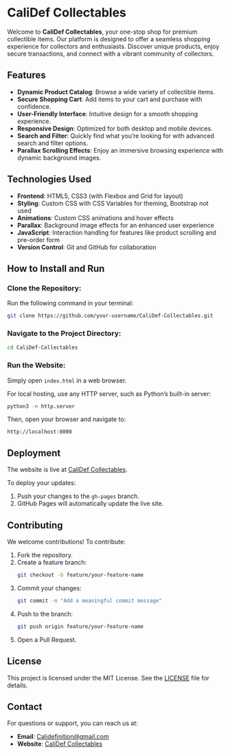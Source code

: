 # CaliDef Collectables

Welcome to **CaliDef Collectables**, your one-stop shop for premium collectible items. Our platform is designed to offer a seamless shopping experience for collectors and enthusiasts. Discover unique products, enjoy secure transactions, and connect with a vibrant community of collectors.

## Features
- **Dynamic Product Catalog**: Browse a wide variety of collectible items.
- **Secure Shopping Cart**: Add items to your cart and purchase with confidence.
- **User-Friendly Interface**: Intuitive design for a smooth shopping experience.
- **Responsive Design**: Optimized for both desktop and mobile devices.
- **Search and Filter**: Quickly find what you’re looking for with advanced search and filter options.
- **Parallax Scrolling Effects**: Enjoy an immersive browsing experience with dynamic background images.

## Technologies Used
- **Frontend**: HTML5, CSS3 (with Flexbox and Grid for layout)
- **Styling**: Custom CSS with CSS Variables for theming, Bootstrap not used
- **Animations**: Custom CSS animations and hover effects
- **Parallax**: Background image effects for an enhanced user experience
- **JavaScript**: Interaction handling for features like product scrolling and pre-order form
- **Version Control**: Git and GitHub for collaboration

## How to Install and Run

### Clone the Repository:
Run the following command in your terminal:
```bash
git clone https://github.com/your-username/CaliDef-Collectables.git
```

### Navigate to the Project Directory:
```bash
cd CaliDef-Collectables
```

### Run the Website:
Simply open `index.html` in a web browser.

For local hosting, use any HTTP server, such as Python’s built-in server:
```bash
python3 -m http.server
```

Then, open your browser and navigate to:
```
http://localhost:8000
```

## Deployment
The website is live at [CaliDef Collectables](https://chedder78.github.io/store).

To deploy your updates:
1. Push your changes to the `gh-pages` branch.
2. GitHub Pages will automatically update the live site.

## Contributing
We welcome contributions! To contribute:

1. Fork the repository.
2. Create a feature branch:
    ```bash
    git checkout -b feature/your-feature-name
    ```
3. Commit your changes:
    ```bash
    git commit -m "Add a meaningful commit message"
    ```
4. Push to the branch:
    ```bash
    git push origin feature/your-feature-name
    ```
5. Open a Pull Request.

## License
This project is licensed under the MIT License. See the [LICENSE](LICENSE) file for details.

## Contact
For questions or support, you can reach us at:

- **Email**: Calidefinition@gmail.com
- **Website**: [CaliDef Collectables](https://chedder78.github.io/store)
